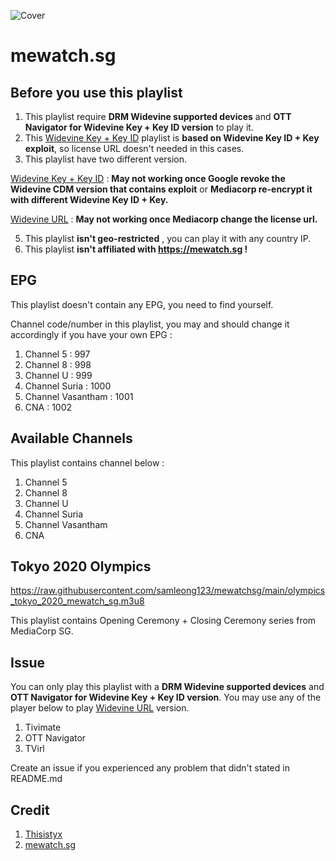 ![Cover](https://play-lh.googleusercontent.com/pvoIUgtbvS3XuxLTDkDOghF59twl66Vx-aalb74yOTKYLz3t17y7MJFtbwTfV0itWA)
# mewatch.sg

## Before you use this playlist
1. This playlist require **DRM Widevine supported devices** and **OTT Navigator for Widevine Key + Key ID version** to play it.
2. This [Widevine Key + Key ID](https://github.com/samleong123/mewatchsg/blob/main/mewatchsg_drm_wv_key.m3u8) playlist is **based on Widevine Key ID + Key exploit**, so license URL doesn't needed in this cases.
3. This playlist have two different version.

[Widevine Key + Key ID](https://github.com/samleong123/mewatchsg/blob/main/mewatchsg_drm_wv_key.m3u8) : **May not working once Google revoke the Widevine CDM version that contains exploit** or **Mediacorp re-encrypt it with different Widevine Key ID + Key.**

[Widevine URL](https://github.com/samleong123/mewatchsg/blob/main/mewatchsg_drm_wv_url.m3u8) : **May not working once Mediacorp change the license url.**

5. This playlist **isn't geo-restricted** , you can play it with any country IP.
6. This playlist **isn't affiliated with https://mewatch.sg !**

## EPG
This playlist doesn't contain any EPG, you need to find yourself.

Channel code/number in this playlist, you may and should change it accordingly if you have your own EPG : 
1. Channel 5 : 997
2. Channel 8 : 998
3. Channel U : 999
4. Channel Suria : 1000
5. Channel Vasantham : 1001
6. CNA : 1002

## Available Channels
This playlist contains channel below :
1. Channel 5
2. Channel 8
3. Channel U
4. Channel Suria 
5. Channel Vasantham 
6. CNA

## Tokyo 2020 Olympics
https://raw.githubusercontent.com/samleong123/mewatchsg/main/olympics_tokyo_2020_mewatch_sg.m3u8

This playlist contains Opening Ceremony + Closing Ceremony series from MediaCorp SG.

## Issue
You can only play this playlist with a **DRM Widevine supported devices** and **OTT Navigator for Widevine Key + Key ID version**.
You may use any of the player below to play [Widevine URL](https://github.com/samleong123/mewatchsg/blob/main/mewatchsg_drm_wv_url.m3u8) version.
1. Tivimate
2. OTT Navigator
3. TVirl

Create an issue if you experienced any problem that didn't stated in README.md

## Credit
1. [Thisistyx](https://github.com/thisistyx)
2. [mewatch.sg](https://mewatch.sg)
